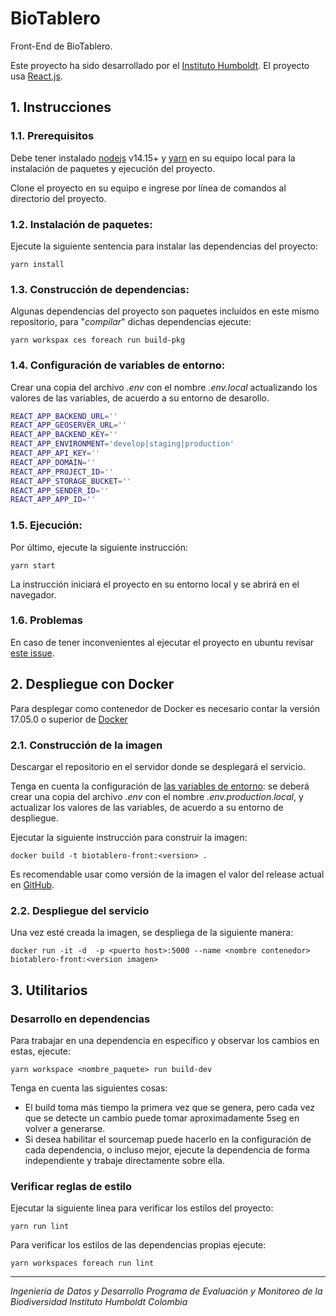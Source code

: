 
# BioTablero
Front-End de BioTablero.

Este proyecto ha sido desarrollado por el [Instituto Humboldt](http://www.humboldt.org.co). El proyecto usa [React.js](https://reactjs.org).


## 1. Instrucciones

### 1.1. Prerequisitos

Debe tener instalado [nodejs](https://nodejs.org/) v14.15+ y [yarn](https://yarnpkg.com/) en su equipo local para la instalación de paquetes y ejecución del proyecto.

Clone el proyecto en su equipo e ingrese por línea de comandos al directorio del proyecto.

### 1.2. Instalación de paquetes:
Ejecute la siguiente sentencia para instalar las dependencias del proyecto:

    yarn install

### 1.3. Construcción de dependencias:
Algunas dependencias del proyecto son paquetes incluídos en este mismo repositorio, para "*compilar*" dichas dependencias ejecute:

    yarn workspax ces foreach run build-pkg

### 1.4. Configuración de variables de entorno:
Crear una copia del archivo *.env* con el nombre *.env.local* actualizando los valores de las variables, de acuerdo a su entorno de desarollo.

```sh
REACT_APP_BACKEND_URL=''
REACT_APP_GEOSERVER_URL=''
REACT_APP_BACKEND_KEY=''
REACT_APP_ENVIRONMENT='develop|staging|production'
REACT_APP_API_KEY=''
REACT_APP_DOMAIN=''
REACT_APP_PROJECT_ID=''
REACT_APP_STORAGE_BUCKET=''
REACT_APP_SENDER_ID=''
REACT_APP_APP_ID=''

```

### 1.5. Ejecución:
Por último, ejecute la siguiente instrucción:

    yarn start

La instrucción iniciará el proyecto en su entorno local y se abrirá en el navegador.

### 1.6. Problemas

En caso de tener inconvenientes al ejecutar el proyecto en ubuntu revisar [este issue](https://github.com/facebook/create-react-app/issues/2549#issuecomment-315678389).

## 2. Despliegue con Docker

Para desplegar como contenedor de Docker es necesario contar la versión 17.05.0 o superior de [Docker](https://www.docker.com/)

### 2.1. Construcción de la imagen

Descargar el repositorio en el servidor donde se desplegará el servicio.

Tenga en cuenta la configuración de [las variables de entorno](https://create-react-app.dev/docs/adding-custom-environment-variables/#what-other-env-files-can-be-used): se deberá crear una copia del archivo *.env* con el nombre *.env.production.local*, y actualizar los valores de las variables, de acuerdo a su entorno de despliegue.

Ejecutar la siguiente instrucción para construir la imagen:

    docker build -t biotablero-front:<version> .

Es recomendable usar como versión de la imagen el valor del release actual en [GitHub](https://github.com/PEM-Humboldt/biotablero/releases).

### 2.2. Despliegue del servicio

Una vez esté creada la imagen, se despliega de la siguiente manera:

    docker run -it -d  -p <puerto host>:5000 --name <nombre contenedor> biotablero-front:<version imagen>

## 3. Utilitarios

### Desarrollo en dependencias

Para trabajar en una dependencia en específico y observar los cambios en estas, ejecute:

    yarn workspace <nombre_paquete> run build-dev

Tenga en cuenta las siguientes cosas:

- El build toma más tiempo la primera vez que se genera, pero cada vez que se detecte un cambio puede tomar aproximadamente 5seg en volver a generarse.
- Si desea habilitar el sourcemap puede hacerlo en la configuración de cada dependencia, o incluso mejor, ejecute la dependencia de forma independiente y trabaje directamente sobre ella.


### Verificar reglas de estilo

Ejecutar la siguiente linea para verificar los estilos del proyecto:

    yarn run lint

Para verificar los estilos de las dependencias propias ejecute:

    yarn workspaces foreach run lint

***

*Ingeniería de Datos y Desarrollo
Programa de Evaluación y Monitoreo de la Biodiversidad
Instituto Humboldt Colombia*
